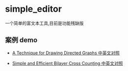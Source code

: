 # simple_editor
一个简单的富文本工具,目前是功能残缺版

## 案例 demo
* [A Technique for Drawing Directed Graphs 中英文对照](https://officialbusiness.github.io/vue_project/dist/index.html#/paper?paperId=0)

* [Simple and Efficient Bilayer Cross Counting 中英文对照](https://officialbusiness.github.io/vue_project/dist/index.html#/paper?paperId=1)
